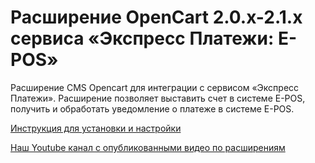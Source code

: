 ﻿# Расширение OpenCart 2.0.x-2.1.x  сервиса «Экспресс Платежи: E-POS»
Расширение CMS Opencart для интеграции с сервисом «Экспресс Платежи». Расширение позволяет выставить счет в системе E-POS, получить и обработать уведомление о платеже в системе E-POS.

 <a href="https://express-pay.by/extensions/opencart-2-0-x-2-1-x/erip">Инструкция для установки и настройки</a>
 
 <a href="https://www.youtube.com/c/express-pay-by">Наш Youtube канал с опубликованными видео по расширениям</a>
